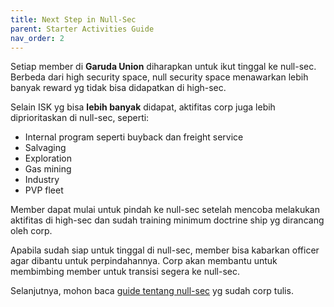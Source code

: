 ```yaml
---
title: Next Step in Null-Sec
parent: Starter Activities Guide
nav_order: 2
---
```


Setiap member di **Garuda Union** diharapkan untuk ikut tinggal ke null-sec. Berbeda dari high security space, null security space menawarkan lebih banyak reward yg tidak bisa didapatkan di high-sec.

Selain ISK yg bisa **lebih banyak** didapat, aktifitas corp juga lebih diprioritaskan di null-sec, seperti:
- Internal program seperti buyback dan freight service
- Salvaging
- Exploration
- Gas mining
- Industry
- PVP fleet

Member dapat mulai untuk pindah ke null-sec setelah mencoba melakukan aktifitas di high-sec dan sudah training minimum doctrine ship yg dirancang oleh corp.

Apabila sudah siap untuk tinggal di null-sec, member bisa kabarkan officer agar dibantu untuk perpindahannya. Corp akan membantu untuk membimbing member untuk transisi segera ke null-sec.

Selanjutnya, mohon baca [guide tentang null-sec](../../nullsec/nullsec.html) yg sudah corp tulis.